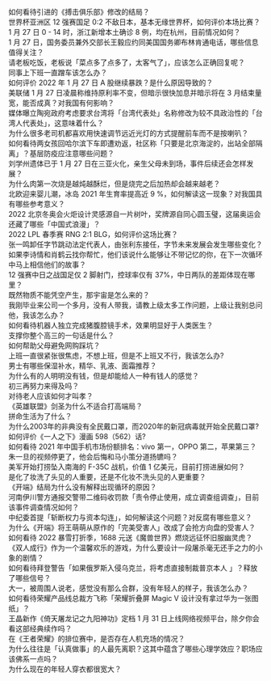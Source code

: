 如何看待引进的《搏击俱乐部》修改的结局？  
世界杯亚洲区 12 强赛国足 0:2 不敌日本，基本无缘世界杯，如何评价本场比赛？  
1 月 27 日 0 - 14 时，浙江新增本土确诊 8 例，均在杭州，目前情况如何？  
1 月 27 日，国务委员兼外交部长王毅应约同美国国务卿布林肯通电话，哪些信息值得关注？  
请老板吃饭，老板说「菜点多了点多了，太客气了」，应该怎么正确回复呢？  
同事上下班一直蹭车该怎么办？  
如何评价 2022 年 1 月 27 日 A 股继续暴跌？是什么原因导致的？  
美联储 1 月 27 日凌晨称维持原利率不变，但暗示很快加息并暗示将在 3 月结束量宽，能否成真？对我国有何影响？  
媒体曝立陶宛政府考虑要求台湾将「台湾代表处」名称修改为较不具政治性的「台湾人代表处」，这意味着什么？  
为什么很多老司机都喜欢用快速调节远近光灯的方式提醒前车而不是按喇叭？  
如何看待两女孩回哈尔滨下车即遭劝返，社区称「只要是北京海淀的，出站全部隔离」？基层防疫应注意哪些问题？  
刘学州遗体已于 1 月 27 日在三亚火化，亲生父母未到场，事件后续还会怎样发展？  
为什么肉第一次烧是越炖越酥烂，但是烧完之后加热却会越来越老？  
北欧迎来婴儿潮，冰岛 2021 年生育率提高近 9 %，如何解读这一现象？对我国具有哪些参考意义？  
2022 北京冬奥会火炬设计灵感源自一片树叶，奖牌源自同心圆玉璧，这届奥运会还藏了哪些「中国式浪漫」？  
2022 LPL 春季赛 RNG 2:1 BLG，如何评价这场比赛？  
张一鸣卸任字节跳动法定代表人，由张利东接任，字节未来发展会发生哪些变化？  
如果李诗情和肖鹤云找你帮忙，他们该说什么能够让不带记忆的你，在下一次循环中马上相信他们的故事？  
12 强赛中日之战国足仅 2 脚射门，控球率仅有 37%，中日两队的差距体现在哪里？  
既然物质不能凭空产生，那宇宙是怎么来的？  
我刚毕业来公司一个多月，没有人带我，请教上级太多工作问题，上级让我别总问他，我该怎么办？  
如何看待机器人独立完成猪腹腔镜手术，效果明显好于人类医生？  
支撑你整个高三的一句话是什么？  
如何帮助父母避免网购踩坑？  
上班一直很紧张很焦虑，不想上班，但是不上班又不行，我该怎么办?  
男士有哪些保湿补水，精华、乳液、面霜推荐？  
为什么有的人明明没有钱，但是却能给人一种有钱人的感觉？  
初三再努力来得及吗？  
对待老人应该如何才叫孝？  
《英雄联盟》剑圣为什么不适合打高端局？  
拼命生活为了什么？  
为什么2003年的非典没有全民戴口罩，而2020年的新冠病毒就开始全民戴口罩?  
如何评价《一人之下》漫画 598（562）话?  
如何看待 2021 年中国手机市场份额排名：vivo 第一，OPPO 第二，苹果第三？  
朱一旦的视频停更了，他会后悔和马小策分道扬镳吗？  
美军开始打捞坠入南海的 F-35C 战机，价值 1 亿美元，目前打捞进展如何？  
是化了妆洗了头见的人重要，还是不化妆不洗头见的人更重要？  
《开端》结局为什么没有解释出现循环的原因？  
河南伊川警方通报交警带二维码收罚款「责令停止使用，成立调查组调查」，目前该事件调查情况如何？  
中纪委首提「斩断权力与资本勾连」，如何解读这个问题？对反腐有哪些意义？  
为什么《开端》将王萌萌从原作的「完美受害人」改成了会抢方向盘的受害人？  
如何看待 2022 暴雪打折季，1688 元送《魔兽世界》燃烧远征怀旧服幽灵虎？  
《双人成行》作为一个温馨欢乐的游戏，为什么要设计一段屠杀毫无还手之力的小象的剧情？  
如何看待拜登警告「如果俄罗斯入侵乌克兰，将考虑直接制裁普京本人 」？释放了哪些信号？  
大一，被周围人说老，感觉没有那么合群，没有年轻人的样子，我该怎么办？  
如何看待荣耀产品线总裁方飞称「荣耀折叠屏 Magic V 设计没有拿过华为一张图纸」？  
王晶新作《倚天屠龙记之九阳神功》定档 1 月 31 日上线网络视频平台，除夕你会看这部经典续作吗？  
在《王者荣耀》的排位赛中，是否存在人机充场的情况？  
为什么往往是「认真做事」的人最先离职？这其中蕴含了哪些心理学效应？职场应该佛系一点吗？  
为什么现在的年轻人穿衣都很宽大？  
